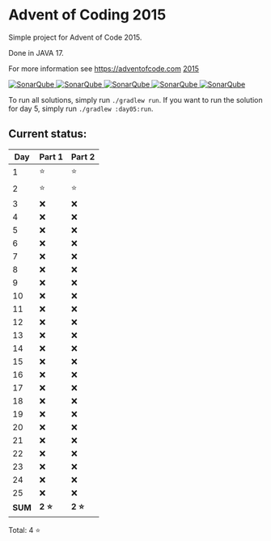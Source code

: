 # Advent of Coding 2015

Simple project for Advent of Code 2015.

Done in JAVA 17.

For more information see https://adventofcode.com [2015](https://adventofcode.com/2015)

[![SonarQube](https://sonarcloud.io/api/project_badges/measure?project=de.havox_design.aoc2015%3Aadvent_of_code_2015&metric=alert_status "The current SonarQube analysis status")
![SonarQube](https://sonarcloud.io/api/project_badges/measure?project=de.havox_design.aoc2015%3Aadvent_of_code_2015&metric=coverage "The current coverage")
![SonarQube](https://sonarcloud.io/api/project_badges/measure?project=de.havox_design.aoc2015%3Aadvent_of_code_2015&metric=bugs "The current number of SonarQube bugs")
![SonarQube](https://sonarcloud.io/api/project_badges/measure?project=de.havox_design.aoc2015%3Aadvent_of_code_2015&metric=vulnerabilities "The current number of SonarQube vulnerabilities")
![SonarQube](https://sonarcloud.io/api/project_badges/measure?project=de.havox_design.aoc2015%3Aadvent_of_code_2015&metric=code_smells "The current number of SonarQube code smells")](https://sonarcloud.io/dashboard?id=de.havox_design.aoc2015%3Aadvent_of_code_2015)

To run all solutions, simply run `./gradlew run`. If you want to run the solution for day 5, simply run
`./gradlew :day05:run`.

## Current status:

| Day     | Part 1  | Part 2  |
|---------|---------|---------|
| 1       | ⭐       | ⭐       |
| 2       | ⭐       | ⭐       |
| 3       | ❌       | ❌       |
| 4       | ❌       | ❌       |
| 5       | ❌       | ❌       |
| 6       | ❌       | ❌       |
| 7       | ❌       | ❌       |
| 8       | ❌       | ❌       |
| 9       | ❌       | ❌       |
| 10      | ❌       | ❌       |
| 11      | ❌       | ❌       |
| 12      | ❌       | ❌       |
| 13      | ❌       | ❌       |
| 14      | ❌       | ❌       |
| 15      | ❌       | ❌       |
| 16      | ❌       | ❌       |
| 17      | ❌       | ❌       |
| 18      | ❌       | ❌       |
| 19      | ❌       | ❌       |
| 20      | ❌       | ❌       |
| 21      | ❌       | ❌       |
| 22      | ❌       | ❌       |
| 23      | ❌       | ❌       |
| 24      | ❌       | ❌       |
| 25      | ❌       | ❌       |
| **SUM** | **2 ⭐** | **2 ⭐** |

Total: 4 ⭐